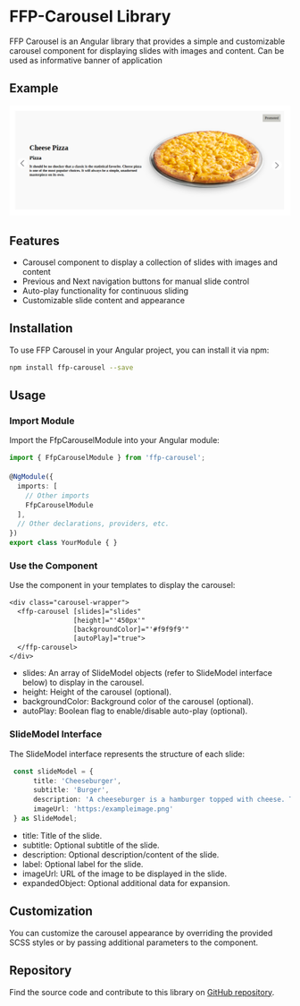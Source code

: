 # FFP-Carousel Library

FFP Carousel is an Angular library that provides a simple and customizable carousel component for displaying slides with images and content. Can be used as informative banner of application

## Example

![Example Carousel](https://raw.githubusercontent.com/Andrew05Kot/info-carousel/master/projects/ffp-carousel/example.png)

## Features

- Carousel component to display a collection of slides with images and content
- Previous and Next navigation buttons for manual slide control
- Auto-play functionality for continuous sliding
- Customizable slide content and appearance

## Installation

To use FFP Carousel in your Angular project, you can install it via npm:

```bash
npm install ffp-carousel --save
```

## Usage

### Import Module

Import the FfpCarouselModule into your Angular module:

```typescript
import { FfpCarouselModule } from 'ffp-carousel';

@NgModule({
  imports: [
    // Other imports
    FfpCarouselModule
  ],
  // Other declarations, providers, etc.
})
export class YourModule { }

```

### Use the Component

Use the <ffp-carousel> component in your templates to display the carousel:

```angular2html
<div class="carousel-wrapper">
  <ffp-carousel [slides]="slides"
                [height]="'450px'"
                [backgroundColor]="'#f9f9f9'"
                [autoPlay]="true">
  </ffp-carousel>
</div>
```

- slides: An array of SlideModel objects (refer to SlideModel interface below) to display in the carousel.
- height: Height of the carousel (optional).
- backgroundColor: Background color of the carousel (optional).
- autoPlay: Boolean flag to enable/disable auto-play (optional).

### SlideModel Interface

The SlideModel interface represents the structure of each slide:

```typescript
 const slideModel = {
      title: 'Cheeseburger',
      subtitle: 'Burger',
      description: 'A cheeseburger is a hamburger topped with cheese. Traditionally, the slice of cheese is placed on top of the meat patty. The cheese is usually added to the cooking hamburger patty shortly before serving, which allows the cheese to melt. Cheeseburgers can include variations in structure, ingredients and composition. As with other hamburgers, a cheeseburger may include toppings such as lettuce, tomato, onion, pickles, bacon, mayonnaise, ketchup, and mustard.',
      imageUrl: 'https:/exampleimage.png'
 } as SlideModel;
```

- title: Title of the slide.
- subtitle: Optional subtitle of the slide.
- description: Optional description/content of the slide.
- label: Optional label for the slide.
- imageUrl: URL of the image to be displayed in the slide.
- expandedObject: Optional additional data for expansion.


## Customization
You can customize the carousel appearance by overriding the provided SCSS styles or by passing additional parameters to the component.

## Repository
Find the source code and contribute to this library on [GitHub repository](https://github.com/Andrew05Kot/info-carousel/tree/master/projects/ffp-carousel).

